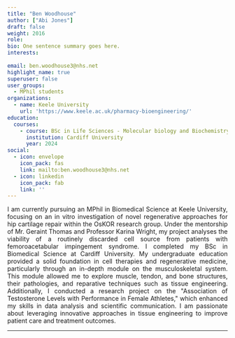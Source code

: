 ```yaml
---
title: "Ben Woodhouse"
author: ["Abi Jones"]
draft: false
weight: 2016
role:
bio: One sentence summary goes here.
interests:
  
email: ben.woodhouse3@nhs.net
highlight_name: true
superuser: false
user_groups:
  - MPhil students
organizations:
  - name: Keele University
    url: 'https://www.keele.ac.uk/pharmacy-bioengineering/'
education:
  courses:
    - course: BSc in Life Sciences - Molecular biology and Biochemistry
      institution: Cardiff University
      year: 2024
social:
  - icon: envelope
    icon_pack: fas
    link: mailto:ben.woodhouse3@nhs.net
  - icon: linkedin
    icon_pack: fab
    link: ''
---
```

<style>
body {
text-align: justify}
</style>

I am currently pursuing an MPhil in Biomedical Science at Keele University, focusing on an in vitro investigation of novel regenerative approaches for hip cartilage repair within the OsKOR research group. Under the mentorship of Mr. Geraint Thomas and Professor Karina Wright, my project analyses the viability of a routinely discarded cell source from patients with femoroacetabular impingement syndrome.
I completed my BSc in Biomedical Science at Cardiff University. My undergraduate education provided a solid foundation in cell therapies and regenerative medicine, particularly through an in-depth module on the musculoskeletal system. This module allowed me to explore muscle, tendon, and bone structures, their pathologies, and reparative techniques such as tissue engineering. Additionally, I conducted a research project on the "Association of Testosterone Levels with Performance in Female Athletes," which enhanced my skills in data analysis and scientific communication. I am passionate about leveraging innovative approaches in tissue engineering to improve patient care and treatment outcomes.

---
